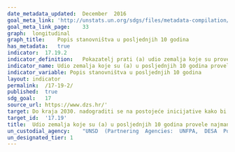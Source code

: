 ```yaml
---	
date_metadata_updated:	December  2016
goal_meta_link:	'http://unstats.un.org/sdgs/files/metadata-compilation/Metadata-Goal-17.pdf'
goal_meta_link_page:	33
graph:	longitudinal
graph_title:	Popis stanovništva u posljednjih 10 godina
has_metadata:	true
indicator:	17.19.2
indicator_definition:	Pokazatelj prati (a) udio zemalja koje su provele najmanje jedan popis stanovništva i stanova u posljednjih 10 godina. To također uključuje zemlje koje prikupljaju svoju detaljnu statistiku stanovništva i stanovanja iz registara stanovništva, administrativnih evidencija, anketa uzoraka ili drugih izvora ili kombinacije tih izvora. (b) Udio zemalja koje su ostvarile 100-postotnu evidenciju rođenih i 80-postotnu evidenciju umrlih
indicator_name:	Udio zemalja koje su (a) u posljednjih 10 godina provele najmanje jedan popis stanovništva, kućanstava i stanova te (b) ostvarile 100-postotnu evidenciju rođenih i 80-postotnu evidenciju umrlih
indicator_variable:	Popis stanovništva u posljednjih 10 godina
layout:	indicator
permalink:	/17-19-2/
published:	true
sdg_goal:	17
source_url:	https://www.dzs.hr/'
target:	Do kraja 2030. nadograditi se na postojeće inicijative kako bi se razvila mjerila napretka u održivom razvoju, komplementarno mjerenju bruto domaćeg proizvoda, te podržati izgradnju statističkih kapaciteta u zemljama u razvoju.
target_id:	'17.19'
title:	Udio zemalja koje su (a) u posljednjih 10 godina provele najmanje jedan popis stanovništva, kućanstava i stanova te (b) ostvarile 100-postotnu evidenciju rođenih i 80-postotnu evidenciju umrlih
un_custodial_agency:	"UNSD  (Partnering  Agencies:  UNFPA,  DESA  Population  Division,  other  involved  agencies  in  the  interagency  group  on  CRVS)"
un_designated_tier:	1
---	
```

